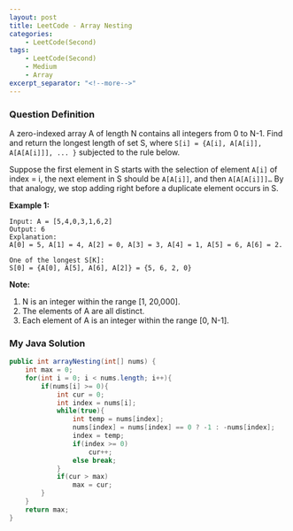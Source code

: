 ```yaml
---
layout: post
title: LeetCode - Array Nesting
categories:
    - LeetCode(Second)
tags:
    - LeetCode(Second)
    - Medium
    - Array
excerpt_separator: "<!--more-->"
---
```


### Question Definition
A zero-indexed array A of length N contains all integers from 0 to N-1. Find and return the longest length of set S, where `S[i] = {A[i], A[A[i]], A[A[A[i]]], ... }` subjected to the rule below.

Suppose the first element in S starts with the selection of element `A[i]` of index = i, the next element in S should be `A[A[i]]`, and then `A[A[A[i]]]…` By that analogy, we stop adding right before a duplicate element occurs in S.
<!--more-->

**Example 1:**
```
Input: A = [5,4,0,3,1,6,2]
Output: 6
Explanation:
A[0] = 5, A[1] = 4, A[2] = 0, A[3] = 3, A[4] = 1, A[5] = 6, A[6] = 2.

One of the longest S[K]:
S[0] = {A[0], A[5], A[6], A[2]} = {5, 6, 2, 0}
```
**Note:**
1. N is an integer within the range [1, 20,000].
2. The elements of A are all distinct.
3. Each element of A is an integer within the range [0, N-1].
### My Java Solution
```java
public int arrayNesting(int[] nums) {
    int max = 0;
    for(int i = 0; i < nums.length; i++){
        if(nums[i] >= 0){
            int cur = 0;
            int index = nums[i];
            while(true){
                int temp = nums[index];
                nums[index] = nums[index] == 0 ? -1 : -nums[index];
                index = temp;
                if(index >= 0)
                    cur++;
                else break;
            }
            if(cur > max)
                max = cur;
        }
    }
    return max;
}
```